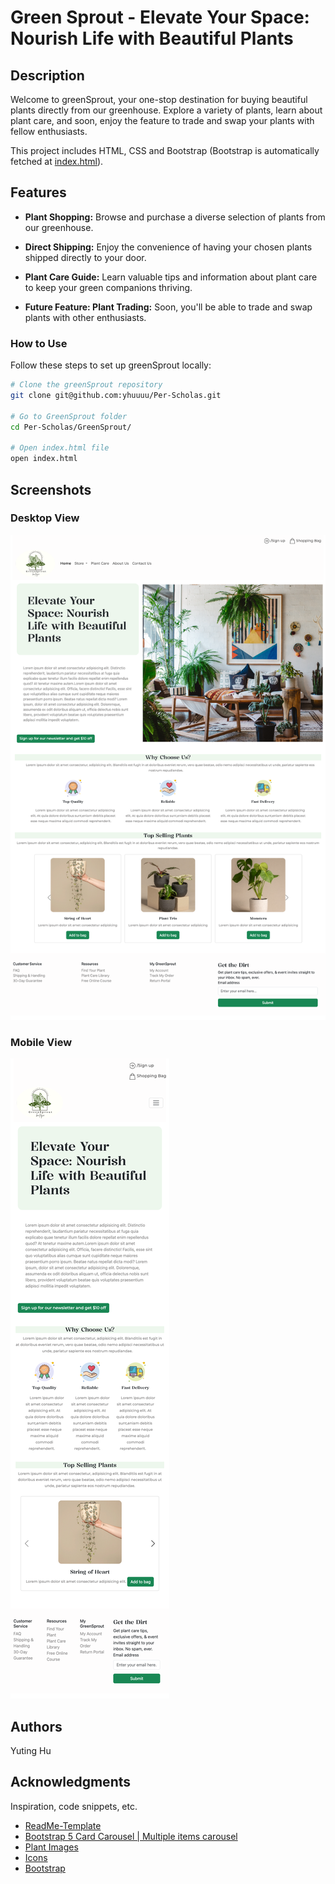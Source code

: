 # Green Sprout - Elevate Your Space: Nourish Life with Beautiful Plants

## Description

Welcome to greenSprout, your one-stop destination for buying beautiful plants directly from our greenhouse. Explore a variety of plants, learn about plant care, and soon, enjoy the feature to trade and swap your plants with fellow enthusiasts.

This project includes HTML, CSS and Bootstrap (Bootstrap is automatically fetched at [index.html](https://github.com/yhuuuu/Per-Scholas/blob/26081b85ca2fb585b793e7ec635c71ccedea5a3e/GreenSprout/index.html#L9C1-L13C42)).

## Features

- **Plant Shopping:** Browse and purchase a diverse selection of plants from our greenhouse.
  
- **Direct Shipping:** Enjoy the convenience of having your chosen plants shipped directly to your door.

- **Plant Care Guide:** Learn valuable tips and information about plant care to keep your green companions thriving.

- **Future Feature: Plant Trading:** Soon, you'll be able to trade and swap plants with other enthusiasts.


### How to Use

Follow these steps to set up greenSprout locally:

```bash
# Clone the greenSprout repository
git clone git@github.com:yhuuuu/Per-Scholas.git

# Go to GreenSprout folder
cd Per-Scholas/GreenSprout/

# Open index.html file
open index.html

```

## Screenshots

### Desktop View
![Desktop Screenshot](./screenshots/DesktopView.png)
### Mobile View
![Mobile Screenshot](./screenshots/MobileView.png)

## Authors

Yuting Hu  



## Acknowledgments

Inspiration, code snippets, etc.
* [ReadMe-Template](https://gist.github.com/DomPizzie/7a5ff55ffa9081f2de27c315f5018afc)
* [Bootstrap 5 Card Carousel | Multiple items carousel](https://www.youtube.com/watch?v=kHPm_AlxP7U)
* [Plant Images](https://unsplash.com/@feeypflanzen)
* [Icons](https://www.flaticon.com/)
* [Bootstrap](https://getbootstrap.com/)

